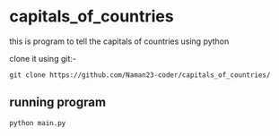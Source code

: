 # capitals_of_countries
this is program to tell the capitals of countries using python

clone it using git:-
```shell
git clone https://github.com/Naman23-coder/capitals_of_countries/
```

## running program
```shell
python main.py
```
